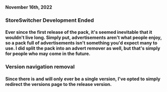 <div class="changelog-container"><h4>November 16th, 2022</h4><h3>StoreSwitcher Development Ended</h3><h4>Ever since the first release of the pack, it's seemed inevitable that it wouldn't live long. Simply put, advertisements aren't what people enjoy, so a pack full of advertisements isn't something you'd expect many to use. I did split the pack into an advert remover as well, but that's simply for people who may come in the future.</h4><h3 style="display:block">Version navigation removal</h3><h4>Since there is and will only ever be a single version, I've opted to simply redirect the versions page to the release version.</h4></div>
